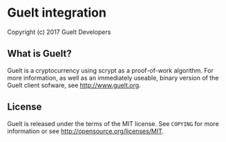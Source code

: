 Guelt integration
================================

Copyright (c) 2017 Guelt Developers

What is Guelt?
----------------

Guelt is a cryptocurrency using scrypt as a proof-of-work algorithm.
For more information, as well as an immediately useable, binary version of
the Guelt client sofware, see http://www.guelt.org.

License
-------

Guelt is released under the terms of the MIT license. See `COPYING` for more
information or see http://opensource.org/licenses/MIT.